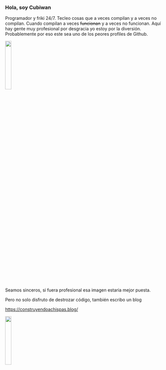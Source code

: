 ### Hola, soy Cubiwan

Programador y friki 24/7. Tecleo cosas que a veces compilan y a veces no compilan. Cuando compilan a veces ~~funcionan~~ y a veces no funcionan. 
Aquí hay gente muy profesional por desgracia yo estoy por la diversión. Probablemente por eso este sea uno de los peores profiles de Github.

<img style="width: 20%; height: 20%" src="https://avatars.githubusercontent.com/u/6244782">

Seamos sinceros, si fuera profesional esa imagen estaria mejor puesta.  

Pero no solo disfruto de destrozar código, también escribo un blog  

https://construyendoachispas.blog/

<img style="width: 20%; height: 20%" src="https://construyendoachispas.files.wordpress.com/2016/07/colortransparencias.png">
